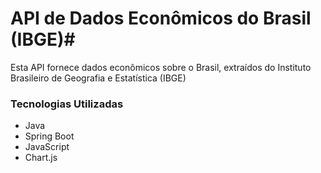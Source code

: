 # API de Dados Econômicos do Brasil (IBGE)# 

Esta API fornece dados econômicos sobre o Brasil, extraídos do Instituto Brasileiro de Geografia e Estatística (IBGE)

### Tecnologias Utilizadas
- Java
- Spring Boot
- JavaScript
- Chart.js
